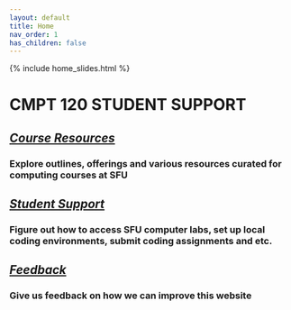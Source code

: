 ```yaml
---
layout: default
title: Home
nav_order: 1
has_children: false
---
```

{% include home_slides.html %}


# CMPT 120 STUDENT SUPPORT 

## [*Course Resources*](https://seenan21.github.io/SFU-INSTRUCTIONAL-SUPPORT-GROUP/docs/courseresources/courseResources.html) 
### Explore outlines, offerings and various resources curated for computing courses at SFU

## [*Student Support*](https://seenan21.github.io/SFU-INSTRUCTIONAL-SUPPORT-GROUP/docs/support/support.html) 
### Figure out how to access SFU computer labs, set up local coding environments, submit coding assignments and etc.

## [*Feedback*](https://seenan21.github.io/SFU-INSTRUCTIONAL-SUPPORT-GROUP/docs/Feedback.html) 
### Give us feedback on how we can improve this website








